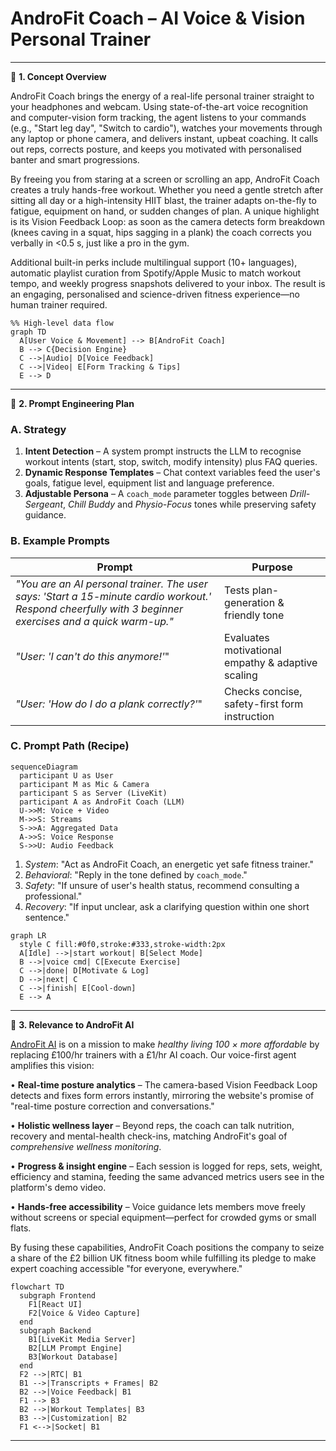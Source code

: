 # AndroFit Coach – AI Voice & Vision Personal Trainer

---

🔹 **1. Concept Overview**

AndroFit Coach brings the energy of a real-life personal trainer straight to your headphones and webcam. Using state-of-the-art voice recognition and computer-vision form tracking, the agent listens to your commands (e.g., "Start leg day", "Switch to cardio"), watches your movements through any laptop or phone camera, and delivers instant, upbeat coaching. It calls out reps, corrects posture, and keeps you motivated with personalised banter and smart progressions.

By freeing you from staring at a screen or scrolling an app, AndroFit Coach creates a truly hands-free workout. Whether you need a gentle stretch after sitting all day or a high-intensity HIIT blast, the trainer adapts on-the-fly to fatigue, equipment on hand, or sudden changes of plan. A unique highlight is its Vision Feedback Loop: as soon as the camera detects form breakdown (knees caving in a squat, hips sagging in a plank) the coach corrects you verbally in <0.5 s, just like a pro in the gym.

Additional built-in perks include multilingual support (10+ languages), automatic playlist curation from Spotify/Apple Music to match workout tempo, and weekly progress snapshots delivered to your inbox. The result is an engaging, personalised and science-driven fitness experience—no human trainer required.

```mermaid
%% High-level data flow
graph TD
  A[User Voice & Movement] --> B[AndroFit Coach]
  B --> C{Decision Engine}
  C -->|Audio| D[Voice Feedback]
  C -->|Video| E[Form Tracking & Tips]
  E --> D
```

---

🔹 **2. Prompt Engineering Plan**

### A. Strategy
1. **Intent Detection** – A system prompt instructs the LLM to recognise workout intents (start, stop, switch, modify intensity) plus FAQ queries.
2. **Dynamic Response Templates** – Chat context variables feed the user's goals, fatigue level, equipment list and language preference.
3. **Adjustable Persona** – A `coach_mode` parameter toggles between *Drill-Sergeant*, *Chill Buddy* and *Physio-Focus* tones while preserving safety guidance.

### B. Example Prompts
| Prompt | Purpose |
| --- | --- |
| *"You are an AI personal trainer. The user says: 'Start a 15-minute cardio workout.' Respond cheerfully with 3 beginner exercises and a quick warm-up."* | Tests plan-generation & friendly tone |
| *"User: 'I can't do this anymore!'*" | Evaluates motivational empathy & adaptive scaling |
| *"User: 'How do I do a plank correctly?'*" | Checks concise, safety-first form instruction |

### C. Prompt Path (Recipe)
```mermaid
sequenceDiagram
  participant U as User
  participant M as Mic & Camera
  participant S as Server (LiveKit)
  participant A as AndroFit Coach (LLM)
  U->>M: Voice + Video
  M->>S: Streams
  S->>A: Aggregated Data
  A->>S: Voice Response
  S->>U: Audio Feedback
```

1. *System*: "Act as AndroFit Coach, an energetic yet safe fitness trainer."
2. *Behavioral*: "Reply in the tone defined by `coach_mode`."
3. *Safety*: "If unsure of user's health status, recommend consulting a professional."
4. *Recovery*: "If input unclear, ask a clarifying question within one short sentence."

```mermaid
graph LR
  style C fill:#0f0,stroke:#333,stroke-width:2px
  A[Idle] -->|start workout| B[Select Mode]
  B -->|voice cmd| C[Execute Exercise]
  C -->|done| D[Motivate & Log]
  D -->|next| C
  C -->|finish| E[Cool-down]
  E --> A
```

---

🔹 **3. Relevance to AndroFit AI**

[AndroFit AI](https://androfit.co.uk/) is on a mission to make *healthy living 100 × more affordable* by replacing £100/hr trainers with a £1/hr AI coach. Our voice-first agent amplifies this vision:

• **Real-time posture analytics** – The camera-based Vision Feedback Loop detects and fixes form errors instantly, mirroring the website's promise of "real-time posture correction and conversations."

• **Holistic wellness layer** – Beyond reps, the coach can talk nutrition, recovery and mental-health check-ins, matching AndroFit's goal of *comprehensive wellness monitoring*.

• **Progress & insight engine** – Each session is logged for reps, sets, weight, efficiency and stamina, feeding the same advanced metrics users see in the platform's demo video.

• **Hands-free accessibility** – Voice guidance lets members move freely without screens or special equipment—perfect for crowded gyms or small flats.

By fusing these capabilities, AndroFit Coach positions the company to seize a share of the £2 billion UK fitness boom while fulfilling its pledge to make expert coaching accessible "for everyone, everywhere."

```mermaid
flowchart TD
  subgraph Frontend
    F1[React UI]
    F2[Voice & Video Capture]
  end
  subgraph Backend
    B1[LiveKit Media Server]
    B2[LLM Prompt Engine]
    B3[Workout Database]
  end
  F2 -->|RTC| B1
  B1 -->|Transcripts + Frames| B2
  B2 -->|Voice Feedback| B1
  F1 --> B3
  B2 -->|Workout Templates| B3
  B3 -->|Customization| B2
  F1 <-->|Socket| B1
```

---
